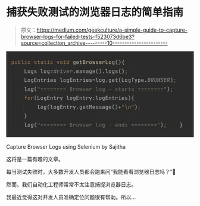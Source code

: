 # 捕获失败测试的浏览器日志的简单指南

> 原文：<https://medium.com/geekculture/a-simple-guide-to-capture-browser-logs-for-failed-tests-f523073d6be3?source=collection_archive---------10----------------------->

![](img/599133c01741909d2b5e33beb928c685.png)

Capture Browser Logs using Selenium by Sajitha

这将是一篇有趣的文章。

每当测试失败时，大多数开发人员都会跑来问“我能看看浏览器日志吗？”🙂

然而，我们自动化工程师常常不太注意捕捉浏览器日志。

我最近觉得这对开发人员准确定位问题很有帮助。所以…
